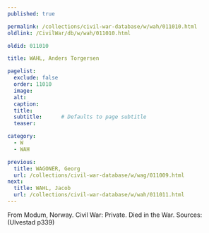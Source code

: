 ```yaml
---
published: true

permalink: /collections/civil-war-database/w/wah/011010.html
oldlink: /CivilWar/db/w/wah/011010.html

oldid: 011010

title: WAHL, Anders Torgersen

pagelist:
  exclude: false
  order: 11010
  image: 
  alt:
  caption:
  title:
  subtitle:      # Defaults to page subtitle
  teaser:

category: 
  - W 
  - WAH

previous:
  title: WAGONER, Georg
  url: /collections/civil-war-database/w/wag/011009.html  
next:
  title: WAHL, Jacob
  url: /collections/civil-war-database/w/wah/011011.html   
---
```

From Modum, Norway. Civil War: Private. Died in the War. Sources: (Ulvestad p339)